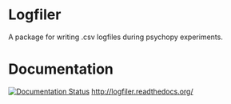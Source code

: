 # Logfiler
A package for writing .csv logfiles during psychopy experiments.

# Documentation
[![Documentation Status](https://readthedocs.org/projects/logfiler/badge/?version=latest)](http://logfiler.readthedocs.org/en/latest/?badge=latest)
http://logfiler.readthedocs.org/